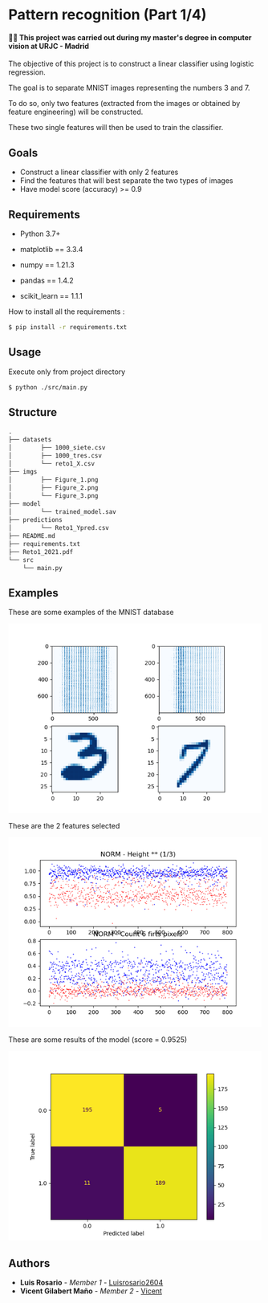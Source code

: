 # Pattern recognition (Part 1/4)

#### 👨‍🎓 This project was carried out during my master's degree in computer vision at URJC - Madrid 

The objective of this project is to construct a linear classifier using logistic regression.

The goal is to separate MNIST images representing the numbers 3 and 7.

To do so, only two features (extracted from the images or obtained by feature engineering) will be constructed.

These two single features will then be used to train the classifier.

## Goals

- Construct a linear classifier with only 2 features
- Find the features that will best separate the two types of images
- Have model score (accuracy) >= 0.9

## Requirements

* Python 3.7+


* matplotlib == 3.3.4
* numpy == 1.21.3
* pandas == 1.4.2 
* scikit_learn == 1.1.1


How to install all the requirements :
```bash
$ pip install -r requirements.txt
```

## Usage

Execute only from project directory
```bash
$ python ./src/main.py
```

## Structure

    .
    ├── datasets
    │        ├── 1000_siete.csv
    │        ├── 1000_tres.csv
    │        └── reto1_X.csv
    ├── imgs
    │        ├── Figure_1.png
    │        ├── Figure_2.png
    │        └── Figure_3.png
    ├── model
    │        └── trained_model.sav
    ├── predictions
    │        └── Reto1_Ypred.csv
    ├── README.md
    ├── requirements.txt
    ├── Reto1_2021.pdf
    └── src
        └── main.py

## Examples

These are some examples of the MNIST database

![MNIST](./imgs/Figure_1.png)

These are the 2 features selected

![MNIST](./imgs/Figure_2.png)

These are some results of the model (score = 0.9525)

![MNIST](./imgs/Figure_3.png)

## Authors

* **Luis Rosario** - *Member 1* - [Luisrosario2604](https://github.com/Luisrosario2604)
* **Vicent Gilabert Maño** - *Member 2* - [Vicent](https://github.com/vgilabert94)
